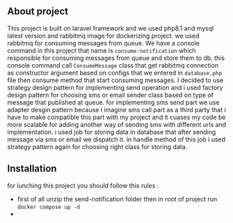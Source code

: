 ## About project
This project is built on laravel framework and we used php8.1 and mysql latest version and rabbitmq image for dockerizing project.
we used rabbitmq for consuming messages from queue.
We have a console command in this project that name is `consume:notification` which responsible for consuming messages from queue and store them to db.
this console command call `ConsumeMessage` class that get rabbitmq connection as constructor argument based on configs that we entered in `database.php` file then consume method that start consuming messages. 
I decided to use strategy design pattern for implementing send operation and i used factory design pattern for choosing sms or email sender class based on type of message that published at queue.
for implementing sms send part we use adapter desgin pattern because i imagine sms call part as a third party that i have to make compatible this part with my project and it cuases my code be more scalable for adding another way of sending sms with different urls and implementation.
i used job for storing data in database that after sending message via sms or email we dispatch it.
in handle method of this job i used strategy pattern again for choosing right class for storing data.

## Installation

for lunching this project you should follow this rules :
   - first of all unzip the send-notification folder then in root of project run `docker compose up -d`
   -
